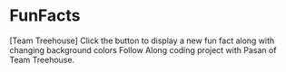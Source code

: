 # FunFacts
[Team Treehouse] Click the button to display a new fun fact along with changing background colors
Follow Along coding project with Pasan of Team Treehouse.

